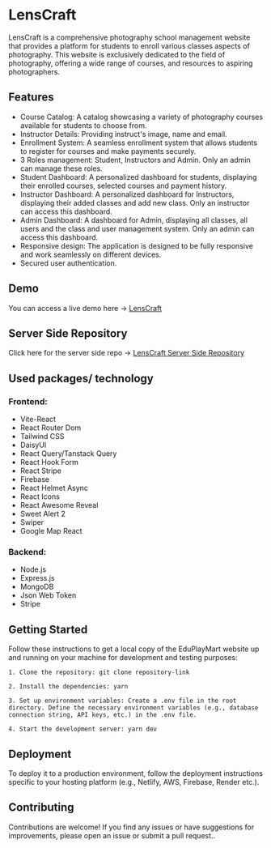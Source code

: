 # LensCraft

LensCraft is a comprehensive photography school management website that provides a platform for students to enroll various classes aspects of photography. This website is exclusively dedicated to the field of photography, offering a wide range of courses, and resources to aspiring photographers.

## Features

- Course Catalog: A catalog showcasing a variety of photography courses available for students to choose from.
- Instructor Details: Providing instruct's image, name and email.
- Enrollment System: A seamless enrollment system that allows students to register for courses and make payments securely.
- 3 Roles management: Student, Instructors and Admin. Only an admin can manage these roles.
- Student Dashboard: A personalized dashboard for students, displaying their enrolled courses, selected courses and payment history.
- Instructor Dashboard: A personalized dashboard for Instructors, displaying their added classes and add new class. Only an instructor can access this dashboard.
- Admin Dashboard: A dashboard for Admin, displaying all classes, all users and the class and user management system. Only an admin can access this dashboard.
- Responsive design: The application is designed to be fully responsive and work seamlessly on different devices.
- Secured user authentication.

## Demo

You can access a live demo here -> [LensCraft](https://lenscraft-77a6f.web.app/)

## Server Side Repository

Click here for the server side repo -> [LensCraft Server Side Repository](https://github.com/parthasarathi019/lenscraft-server)

## Used packages/ technology

### Frontend:

- Vite-React
- React Router Dom
- Tailwind CSS
- DaisyUI
- React Query/Tanstack Query
- React Hook Form
- React Stripe
- Firebase
- React Helmet Async
- React Icons
- React Awesome Reveal
- Sweet Alert 2
- Swiper
- Google Map React

### Backend:

- Node.js
- Express.js
- MongoDB
- Json Web Token
- Stripe

## Getting Started

Follow these instructions to get a local copy of the EduPlayMart website up and running on your machine for development and testing purposes:

    1. Clone the repository: git clone repository-link

    2. Install the dependencies: yarn

    3. Set up environment variables: Create a .env file in the root directory. Define the necessary environment variables (e.g., database connection string, API keys, etc.) in the .env file.

    4. Start the development server: yarn dev

## Deployment

To deploy it to a production environment, follow the deployment instructions specific to your hosting platform (e.g., Netlify, AWS, Firebase, Render etc.).

## Contributing

Contributions are welcome! If you find any issues or have suggestions for improvements, please open an issue or submit a pull request..
